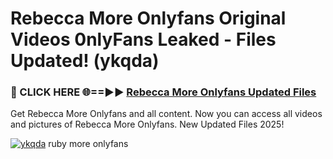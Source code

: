 # Rebecca More Onlyfans Original Videos 0nlyFans Leaked - Files Updated! (ykqda)

<h3>🔴 CLICK HERE 🌐==►► <a href="https://tinyurl.com/ms9xzufz" rel="nofollow">Rebecca More Onlyfans Updated Files</a></h3>

Get Rebecca More Onlyfans and all content. Now you can access all videos and pictures of Rebecca More Onlyfans. New Updated Files 2025!

[![ykqda](https://i.imgur.com/PQ7UWWw.gif)](https://tinyurl.com/ms9xzufz)
ruby more onlyfans